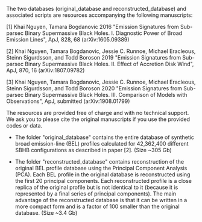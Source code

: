 The two databases (original_database and reconstructed_database) and associated scripts are resources accompanying the following manuscripts: 

[1] Khai Nguyen, Tamara Bogdanovic 2016 "Emission Signatures from Sub-parsec Binary Supermassive Black Holes. I. Diagnostic Power of Broad Emission Lines", ApJ, 828, 68 (arXiv:1605.09389)

[2] Khai Nguyen, Tamara Bogdanovic, Jessie C. Runnoe, Michael Eracleous, Steinn Sigurdsson, and Todd Boroson 2019 "Emission Signatures from Sub-parsec Binary Supermassive Black Holes. II. Effect of Accretion Disk Wind", ApJ, 870, 16 (arXiv:1807.09782)

[3] Khai Nguyen, Tamara Bogdanovic, Jessie C. Runnoe, Michael Eracleous, Steinn Sigurdsson, and Todd Boroson 2020 "Emission Signatures from Sub-parsec Binary Supermassive Black Holes. III. Comparison of Models with Observations", ApJ, submitted (arXiv:1908.01799)

The resources are provided free of charge and with no technical support. We ask you to please cite the original manuscripts if you use the provided codes or data.

+ The folder "original_database" contains the entire database of synthetic broad emission-line (BEL) profiles calculated for 42,362,400 different SBHB configurations as described in paper [2]. (Size ~305 Gb)

+ The folder "reconstructed_database" contains reconstruction of the original BEL profile database using the Principal Component Analysis (PCA). Each BEL profile in the original database is reconstructed using the first 20 principal components. Each reconstructed profile is a close replica of the original profile but is not identical to it (because it is represented by a final series of principal components). The main advantage of the reconstructed database is that it can be written in a more compact form and is a factor of 100 smaller than the original database. (Size ~3.4 Gb)
